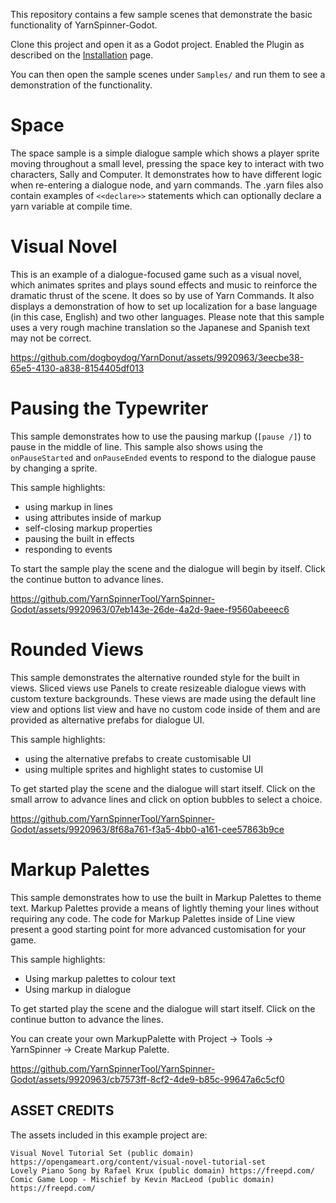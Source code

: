 This repository contains a few sample scenes that demonstrate the basic functionality of YarnSpinner-Godot. 

Clone this project and open it as a Godot project. Enabled the Plugin as described on the [Installation](./Installation.md) page. 

You can then open the sample scenes  under `Samples/` and run them to see a demonstration of the functionality. 

# Space 

The space sample is a simple dialogue sample which shows a player sprite moving throughout a small level, pressing the space key to interact with two characters, Sally and Computer. It demonstrates how to have different logic when re-entering a dialogue node, and yarn commands. The .yarn files also contain examples of `<<declare>>` statements which can optionally declare a yarn variable at compile time. 

# Visual Novel

This is an example of a dialogue-focused game such as a visual novel, which animates sprites and plays sound effects and music to reinforce the dramatic thrust of the scene. It does so by use of Yarn Commands.  It also displays a demonstration of how to set up localization for a base language (in this case, English) and two other languages. Please note that this sample uses a very rough machine translation so the Japanese and Spanish text may not be correct.

https://github.com/dogboydog/YarnDonut/assets/9920963/3eecbe38-65e5-4130-a838-8154405df013

# Pausing the Typewriter

This sample demonstrates how to use the pausing markup (`[pause /]`) to pause in the middle of line.
This sample also shows using the `onPauseStarted` and `onPauseEnded` events to respond to the dialogue pause by changing a sprite.

This sample highlights:

- using markup in lines
- using attributes inside of markup
- self-closing markup properties
- pausing the built in effects
- responding to events

To start the sample play the scene and the dialogue will begin by itself.
Click the continue button to advance lines.

https://github.com/YarnSpinnerTool/YarnSpinner-Godot/assets/9920963/07eb143e-26de-4a2d-9aee-f9560abeeec6

# Rounded Views

This sample demonstrates the alternative rounded style for the built in views.
Sliced views use Panels  to create resizeable dialogue views with custom texture backgrounds.
These views are made using the default line view and options list view and have no custom code inside of them and are provided as alternative prefabs for dialogue UI.

This sample highlights:

- using the alternative prefabs to create customisable UI
- using multiple sprites and highlight states to customise UI 

To get started play the scene and the dialogue will start itself.
Click on the small arrow to advance lines and click on option bubbles to select a choice.

https://github.com/YarnSpinnerTool/YarnSpinner-Godot/assets/9920963/8f68a761-f3a5-4bb0-a161-cee57863b9ce

# Markup Palettes

This sample demonstrates how to use the built in Markup Palettes to theme text.
Markup Palettes provide a means of lightly theming your lines without requiring any code.
The code for Markup Palettes inside of Line view present a good starting point for more advanced customisation for your game.

This sample highlights:

- Using markup palettes to colour text
- Using markup in dialogue

To get started play the scene and the dialogue will start itself.
Click on the continue button to advance the lines.

You can create your own MarkupPalette with Project -> Tools -> YarnSpinner -> Create Markup Palette.

https://github.com/YarnSpinnerTool/YarnSpinner-Godot/assets/9920963/cb7573ff-8cf2-4de9-b85c-99647a6c5cf0

## ASSET CREDITS

The assets included in this example project are:

    Visual Novel Tutorial Set (public domain) https://opengameart.org/content/visual-novel-tutorial-set
    Lovely Piano Song by Rafael Krux (public domain) https://freepd.com/
    Comic Game Loop - Mischief by Kevin MacLeod (public domain) https://freepd.com/
